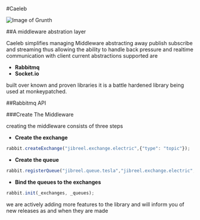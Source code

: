 #Caeleb

![Image of Grunth](https://d13yacurqjgara.cloudfront.net/users/541438/screenshots/2156836/untitled-3_1x.png)

##A middleware abstration layer  

Caeleb simplifies managing Middleware abstracting away publish subscribe and streaming thus allowing the ability to handle back pressure and realtime communication with client current abstractions supported are 

* **Rabbitmq**
* **Socket.io**

built over known and proven libraries it is a battle hardened library being used at monkeypatched.

##Rabbitmq API

###Create The Middleware

creating the middleware consists of three steps

* **Create the exchange**

```js
rabbit.createExchange("jibreel.exchange.electric",{"type": "topic"});
```

* **Create the queue**

```js
rabbit.registerQueue("jibreel.queue.tesla","jibreel.exchange.electric","tesla");
```

* **Bind the queues to the exchanges**

```js
rabbit.init(_exchanges, _queues);
```





we are actively adding more features to the library and will inform you of new releases
as and when they are made


